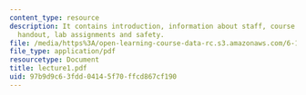 ```yaml
---
content_type: resource
description: It contains introduction, information about staff, course organization,
  handout, lab assignments and safety.
file: /media/https%3A/open-learning-course-data-rc.s3.amazonaws.com/6-152j-micro-nano-processing-technology-fall-2005/97b9d9c63fdd04145f70ffcd867cf190_lecture1.pdf
file_type: application/pdf
resourcetype: Document
title: lecture1.pdf
uid: 97b9d9c6-3fdd-0414-5f70-ffcd867cf190
---
```

